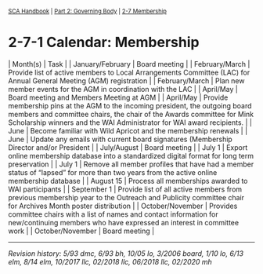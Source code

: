 <sup>[SCA Handbook](/sca-handbook/index.html) | [Part 2: Governing Body](../02_governing_body/index.html) | [2-7 Membership](../02_governing_body/02-07_membership.html)</sup> 

# 2-7-1 Calendar: Membership

| Month(s)         | Task |
| January/February | Board meeting |
| February/March   | Provide list of active members to Local Arrangements Committee (LAC) for Annual General Meeting (AGM) registration |
| February/March   | Plan new member events for the AGM in coordination with the LAC |
| April/May        | Board meeting and Members Meeting at AGM |
| April/May        | Provide membership pins at the AGM to the incoming president, the outgoing board members and committee chairs, the chair of the Awards committee for Mink Scholarship winners and the WAI Administrator for WAI award recipients. |
| June             | Become familiar with Wild Apricot and the membership renewals |
| June             | Update any emails with current board signatures (Membership Director and/or President |
| July/August      | Board meeting |
| July 1           | Export online membership database into a standardized digital format for long term preservation |
| July 1           | Remove all member profiles that have had a member status of “lapsed” for more than two years from the active online membership database |
| August 15        | Process all memberships awarded to WAI participants |
| September 1      | Provide list of all active members from previous membership year to the Outreach and Publicity committee chair for Archives Month poster distribution |
| October/November | Provides committee chairs with a list of names and contact information for new/continuing members who have expressed an interest in committee work |
| October/November | Board meeting |

***

_Revision history: 5/93 dmc, 6/93 bh, 10/05 lo, 3/2006 board, 1/10 lo, 6/13 elm, 8/14 elm, 10/2017 llc, 02/2018 llc, 06/2018 llc, 02/2020 mh_
